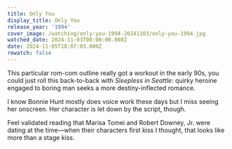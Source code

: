 ```yaml
---
title: Only You
display_title: Only You
release_year: '1994'
cover_image: /watching/only-you-1994-20241103/only-you-1994.jpg
watched_date: 2024-11-03T00:00:00.000Z
date: 2024-11-05T18:07:03.000Z
rewatch: false
---
```

This particular rom-com outline really got a workout in the early 90s, you could just roll this back-to-back with _Sleepless in Seattle_: quirky heroine engaged to boring man seeks a more destiny-inflected romance.

I know Bonnie Hunt mostly does voice work these days but I miss seeing her onscreen. Her character is let down by the script, though.

Feel validated reading that Marisa Tomei and Robert Downey, Jr. were dating at the time—when their characters first kiss I thought, that looks like more than a stage kiss.

